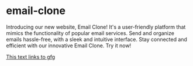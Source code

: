 # email-clone
Introducing our new website, Email Clone! It's a user-friendly platform that mimics the functionality of popular email services. Send and organize emails hassle-free, with a sleek and intuitive interface. Stay connected and efficient with our innovative Email Clone. Try it now!


[This text links to gfg](https://drive.google.com/drive/folders/1jGNIUeNZZj-Ysj4Lb6H6d6hccgWkH-Th?usp=sharing)

